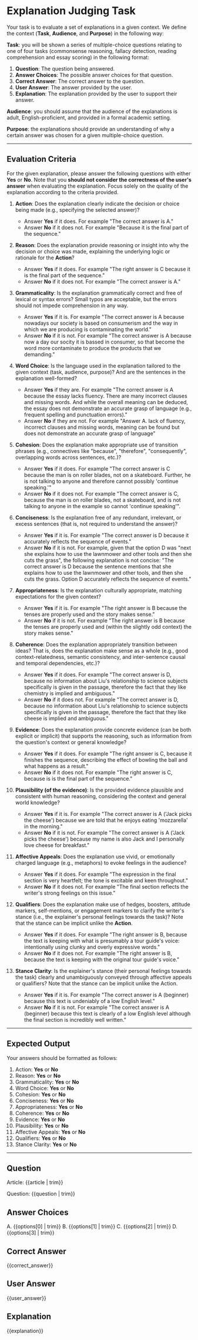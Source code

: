  # Explanation Judging Task

Your task is to evaluate a set of explanations in a given context. We define the context (**Task**, **Audience**, and **Purpose**) in the following way:

**Task**: you will be shown a series of multiple-choice questions relating to one of four tasks (commonsense reasoning, fallacy detection, reading comprehension and essay scoring) in the following format:
1. **Question**: The question being answered.
2. **Answer Choices**: The possible answer choices for that question.
3. **Correct Answer**: The correct answer to the question.
4. **User Answer**: The answer provided by the user.
5. **Explanation**: The explanation provided by the user to support their answer.

**Audience**: you should assume that the audience of the explanations is adult, English-proficient, and provided in a formal academic setting.

**Purpose**: the explanations should provide an understanding of why a certain answer was chosen for a given multiple-choice question. 

---

## Evaluation Criteria

For the given explanation, please answer the following questions with either **Yes** or **No**. Note that you **should not consider the correctness of the user's answer** when evaluating the explanation. Focus solely on the quality of the explanation according to the criteria provided.

1. **Action**: Does the explanation clearly indicate the decision or choice being made (e.g., specifying the selected answer)?
    - Answer **Yes** if it does. For example "The correct answer is A."
    - Answer **No** if it does not. For example "Because it is the final part of the sequence."

2. **Reason**: Does the explanation provide reasoning or insight into why the decision or choice was made, explaining the underlying logic or rationale for the **Action**?
    - Answer **Yes** if it does. For example "The right answer is C because it is the final part of the sequence."
    - Answer **No** if it does not. For example "The correct answer is A."

3. **Grammaticality**: Is the explanation grammatically correct and free of lexical or syntax errors? Small typos are acceptable, but the errors should not impede comprehension in any way.
    - Answer **Yes** if it is. For example "The correct answer is A because nowadays our society is based on consumerism and the way in which we are producing is contaminating the world."
    - Answer **No** if it is not. For example "The correct answer is A because now a day our socity it is bassed in consumer, so that become the word more contaminate to produce the products that we demanding."
    
4. **Word Choice**: Is the language used in the explanation tailored to the given context (task, audience, purpose)? And are the sentences in the explanation well-formed?
    - Answer **Yes** if they are. For example "The correct answer is A because the essay lacks fluency. There are many incorrect clauses and missing words. And while the overall meaning can be deduced, the essay does not demonstrate an accurate grasp of language (e.g., frequent spelling and punctuation errors)."
    - Answer **No** if they are not. For example "Answer A. lack of fluency, incorrect clauses and missing words, meaning can be found but does not demonstrate an accurate grasp of language"

5. **Cohesion**: Does the explanation make appropriate use of transition phrases (e.g., connectives like "because", "therefore", "consequently", overlapping words across sentences, etc.)?
    - Answer **Yes** if it does. For example "The correct answer is C because the man is on roller blades, not on a skateboard. Further, he is not talking to anyone and therefore cannot possibly 'continue speaking.'"
    - Answer **No** if it does not. For example "The correct answer is C, because the man is on roller blades, not a skateboard, and is not talking to anyone in the example so cannot 'continue speaking'".

6. **Conciseness**: Is the explanation free of any redundant, irrelevant, or excess sentences (that is, not required to understand the answer)?
    - Answer **Yes** if it is. For example "The correct answer is D because it accurately reflects the sequence of events."
    - Answer **No** if it is not. For example, given that the option D was "next she explains how to use the lawnmower and other tools and then she cuts the grass", the following explanation is not concise: "The correct answer is D because the sentence mentions that she explains how to use the lawnmower and other tools, and then she cuts the grass. Option D accurately reflects the sequence of events." 

7. **Appropriateness**: Is the explanation culturally appropriate, matching expectations for the given context?    
    - Answer **Yes** if it is. For example "The right answer is B because the tenses are properly used and the story makes sense."
    - Answer **No** if it is not. For example "The right answer is B because the tenses are properly used and (within the slightly odd context) the story makes sense."

8. **Coherence**: Does the explanation appropriately transition between ideas? That is, does the explanation make sense as a whole (e.g., good context-relatedness, semantic consistency, and inter-sentence causal and temporal dependencies, etc.)? 
    - Answer **Yes** if it does. For example "The correct answer is D, because no information about Liu's relationship to science subjects specifically is given in the passage, therefore the fact that they like chemistry is implied and ambiguous."
    - Answer **No** if it does not. For example "The correct answer is D, because no information about Liu's relationship to science subjects specifically is given in the passage, therefore the fact that they like cheese is implied and ambiguous."

9. **Evidence**: Does the explanation provide concrete evidence (can be both explicit or implicit) that supports the reasoning, such as information from the question's context or general knowledge?
    - Answer **Yes** if it does. For example "The right answer is C, because it finishes the sequence, describing the effect of bowling the ball and what happens as a result."
    - Answer **No** if it does not. For example "The right answer is C, because is is the final part of the sequence."

10. **Plausibility (of the evidence)**: Is the provided evidence plausible and consistent with human reasoning, considering the context and general world knowledge?
    - Answer **Yes** if it is. For example "The correct answer is A ('Jack picks the cheese') because we are told that he enjoys eating 'mozzarella' in the morning."
    - Answer **No** if it is not. For example "The correct answer is A ('Jack picks the cheese') because my name is also Jack and I personally love cheese for breakfast."

11. **Affective Appeals**: Does the explanation use vivid, or emotionally charged language (e.g., metaphors) to evoke feelings in the audience?
    - Answer **Yes** if it does. For example "The expression in the final section is very heartfelt; the tone is excitable and keen throughout."
    - Answer **No** if it does not. For example "The final section reflects the writer's strong feelings on this issue."

12. **Qualifiers**: Does the explanation make use of hedges, boosters, attitude markers, self-mentions, or engagement markers to clarify the writer's stance (i.e., the explainer's personal feelings towards the task)? Note that the stance can be implicit unlike the **Action**.
    - Answer **Yes** if it does. For example "The right answer is B, because the text is keeping with what is presumably a tour guide's voice: intentionally using clunky and overly expressive words."
    - Answer **No** if it does not. For example "The right answer is B, because the text is keeping with the original tour guide's voice."

13. **Stance Clarity**: Is the explainer's stance (their personal feelings towards the task) clearly and unambiguously conveyed through affective appeals or qualifiers? Note that the stance can be implicit unlike the Action.
    - Answer **Yes** if it is. For example "The correct answer is A (beginner) because this text is undeniably of a low English level."
    - Answer **No** if it is not. For example "The correct answer is A (beginner) because this text is clearly of a low English level although the final section is incredibly well written."

---

## Expected Output

Your answers should be formatted as follows:

1. Action: **Yes** or **No**
2. Reason: **Yes** or **No**
3. Grammaticality: **Yes** or **No**
4. Word Choice: **Yes** or **No**
5. Cohesion: **Yes** or **No**
6. Conciseness: **Yes** or **No**
7. Appropriateness: **Yes** or **No** 
8. Coherence: **Yes** or **No**
9. Evidence: **Yes** or **No**
10. Plausibility: **Yes** or **No**
11. Affective Appeals: **Yes** or **No**
12. Qualifiers: **Yes** or **No**
13. Stance Clarity: **Yes** or **No**

---

## Question

Article: {{article | trim}}

Question: {{question | trim}}

## Answer Choices

A. {{options[0] | trim}}
B. {{options[1] | trim}}
C. {{options[2] | trim}}
D. {{options[3] | trim}}

## Correct Answer
{{correct_answer}}

## User Answer
{{user_answer}}

## Explanation
{{explanation}}
